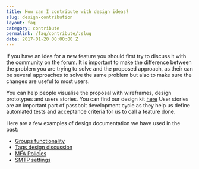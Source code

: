 ```yaml
---
title: How can I contribute with design ideas?
slug: design-contribution
layout: faq
category: contribute
permalink: /faq/contribute/:slug
date: 2017-01-20 00:00:00 Z
---
```

If you have an idea for a new feature you should first try to discuss it with the community on the 
[forum](https://community.passbolt.com/). It is important to make the difference between the problem you 
are trying to solve and the proposed approach, as their can be several approaches to solve the same problem
but also to make sure the changes are useful to most users.

You can help people visualise the proposal with wireframes, design prototypes and users stories. You can find our design kit [here](https://www.figma.com/file/3QSxoPUkTds3ix3zL534gN/Design-kit?node-id=149%3A547223&t=1CAjVpma1uyFs0tN-1) User
stories are an important part of passbolt development cycle as they help us define automated tests and
acceptance criteria for us to call a feature done.

Here are a few examples of design documentation we have used in the past:
- [Groups functionality](https://medium.com/passbolt/how-passbolt-will-implement-groups-ee49108a6ff1)
- [Tags design discussion](https://medium.com/passbolt/tags-functionality-b7f70786a0c4)
- [MFA Policies](https://docs.google.com/document/d/1a9ER_0h-JqkJPK6gQDRi-4lvseEmYtPPAVdf_MuGN6g/)
- [SMTP settings](https://docs.google.com/document/d/1elz0QK-YhhlxH4T0gfUz8XDyhAy_r3crXnU74exy2B0/)

